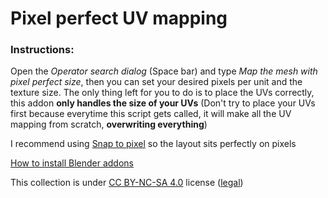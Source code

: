 # Pixel perfect UV mapping

### Instructions:

Open the *Operator search dialog* (Space bar) and type *Map the mesh with pixel perfect size*, then you can set your desired pixels per unit and the texture size. The only thing left for you to do is to place the UVs correctly, this addon **only handles the size of your UVs** (Don't try to place your UVs first because everytime this script gets called, it will make all the UV mapping from scratch, **overwriting everything**)

I recommend using [Snap to pixel](https://docs.blender.org/manual/en/dev/editors/uv_image/uv/editing/layout.html?#uv-options) so the layout sits perfectly on pixels

[How to install Blender addons](https://blendersensei.com/definitive-guide-to-installing-blender-addons/)

This collection is under [CC BY-NC-SA 4.0](https://creativecommons.org/licenses/by-nc-sa/4.0/) license ([legal](https://creativecommons.org/licenses/by-nc-sa/4.0/legalcode))

